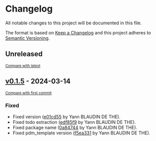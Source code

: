# Changelog

All notable changes to this project will be documented in this file.

The format is based on [Keep a Changelog](http://keepachangelog.com/en/1.0.0/)
and this project adheres to [Semantic Versioning](http://semver.org/spec/v2.0.0.html).

<!-- insertion marker -->
## Unreleased

<small>[Compare with latest](https://github.com/ydethe/pdm_template/compare/v0.1.5...HEAD)</small>

<!-- insertion marker -->
## [v0.1.5](https://github.com/ydethe/pdm_template/releases/tag/v0.1.5) - 2024-03-14

<small>[Compare with first commit](https://github.com/ydethe/pdm_template/compare/bbcc10fe2823b9822ace1a50967eeef8059e7d49...v0.1.5)</small>

### Fixed

- Fixed version ([e01cd55](https://github.com/ydethe/pdm_template/commit/e01cd55e5975e6b7cbccf3bd6dfe89db527d6aef) by Yann BLAUDIN DE THE).
- Fixed todo extraction ([edf85f9](https://github.com/ydethe/pdm_template/commit/edf85f95470bb76919c6b004012d7505228490c3) by Yann BLAUDIN DE THE).
- Fixed package name ([0a84744](https://github.com/ydethe/pdm_template/commit/0a84744873c196bf5aa86cfac048c37513057850) by Yann BLAUDIN DE THE).
- Fixed pdm_template version ([f5ea331](https://github.com/ydethe/pdm_template/commit/f5ea33166882a47278bac0a99feff95c84abd469) by Yann BLAUDIN DE THE).

